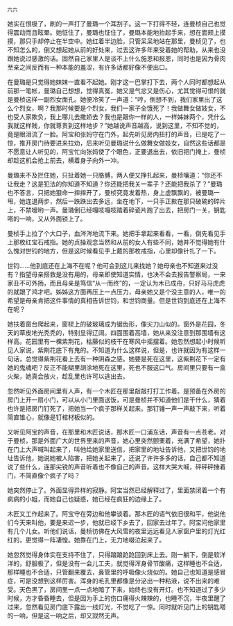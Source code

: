     六六 

   她实在恨极了，刷的一声打了曼璐一个耳刮子。这一下打得不轻，连曼桢自己也觉得震动而且眩晕。她怔住了，曼璐也怔住了，曼璐本能地抬起手来，想在面颊上摸摸，那只手却停止在半空中。她红着半边脸，只管呆呆地站在那里，曼桢见了，也不知怎么的，倒又想起她从前的好处来，过去这许多年来受着她的帮助，从来也没跟她说过感激的话。固然自己家里人是谈不上什么施恩和报恩，同时也是因为骨肉至亲之间反而有一种本能的羞涩，有许多话都好像不便出口。

   在曼璐是只觉得她妹妹一直看不起她。刚才这一巴掌打下去，两个人同时都想起从前那一笔帐，曼璐自己想想，觉得真冤，她又是气忿又是伤心，尤其觉得可恨的就是曼桢这样一副烈女面孔。她便冷笑了一声道：“哼，倒想不到，我们家里出了这么个烈女，啊？我那时候要是个烈女，我们一家子全饿死了！我做舞女做妓女，不也受人家欺负，我上哪儿去撒娇去？我也是跟你一样的人，一样姊妹两个，凭什么我就这样贱，你就尊贵到这样地步？”她越说声音越高，说到这里，不知不觉的，竟是眼泪流了一脸。阿宝和张妈守在门外，起先听见房内扭打的声音，已是吃了一惊，推开房门待要进来拉劝，后来听见曼璐说什么做舞女做妓女，自然这些话都是不愿意让人听见的，阿宝忙向张妈使了个眼色，正要退出去，依旧把门掩上，曼桢却趁这机会抢上前去，横着身子向外一冲。

   曼璐来不及拦住她，只扯着她一只胳膊，两人便又挣扎起来，曼桢嚷道：“你还不让我走？这是犯法的你知道不知道？你还能把我关一辈子？还能把我杀了？”曼璐也不答言，只把她狠命一摔摔开了，曼桢究竟发着热，身上虚飘飘的，被曼璐一甩，她连退两步，然后一跌跌出去多远，坐在地下，一只手正揿在那只破碗的碎片上，不禁嗳哟一声。曼璐倒已经嘎吱嘎吱踏着碎瓷片跑了出去，把房门一关，钥匙嗒的一响，又从外面锁上了。

   曼桢手上拉了个大口子，血涔涔地流下来。她把手拿起来看看，一看，倒先看见手上那枚红宝石戒指。她的贞操观念当然和从前的女人有些不同，她并不觉得她有什么愧对世钧的地方，但是这时候看见手上戴的那枚戒指，心里却像针扎了一下。

   世钧……他到底还在上海不在呢？他可会到这儿来找她？她母亲也不知道来过没有？指望母亲搭救是没有用的，母亲即使知道实情，也决不会去报告警察局，一来家丑不可外扬，而且母亲是笃信“从一而终”的，一定认为木已成舟，只好马马虎虎的就跟了鸿才吧。姊姊这方面再压上一点压力，母亲她又是个没主意的人，唯一的希望是母亲肯把这件事情的真相告诉世钧，和世钧商量。但是世钧到底还在上海不在呢？

   她扶着窗台爬起来，窗棂上的破玻璃成为锯齿形，像尖刀山似的。窗外是花园，冬天的草皮地光秃秃的，特别显得辽阔。四面围着高墙，她从来没注意到那围墙有这样高。花园里有一棵紫荆花，枯藤似的枝干在寒风中摇摆着。她忽然想起小时候听见人家说，紫荆花底下有鬼的。不知道为什么这样说，但是，也许就因为有这样一句话，总觉得紫荆花看上去有一种阴森之感。她要是死在这里，这紫荆花下一定有她的鬼魂吧？反正不能糊里胡涂地死在这里，死也不服这口气。房间里只要有一盒火柴，她真会放火，趁乱里也许可以逃出去。

   忽然听见外面房间里有人声，有一个木匠在那里敲敲打打工作着。是预备在外房的房门上开一扇小门，可以从小门里面送饭，可是曼桢并不知道他们是干什么，猜着也许是把房门钉死了，把她当一个疯子那样关起来。那钉锤一声一声敲下来，听着简直锥心，就像是钉棺材板似的。

   又听见阿宝的声音，在那里和木匠说话，那木匠一口浦东话，声音有一点苍老。对于曼桢，那是外面广大的世界里来的声音，她心里突然颤栗着，充满了希望，她扑在门上大声喊叫起来了，叫他给她家里送信，把家里的地址告诉他，又把世钧的地址告诉他，她说她被人陷害，把她关起来了，还说了许许多多的话，自己都不知道说了些什么，连那尖锐的声音听着也不像自己的声音。这样大哭大喊，砰砰砰捶着门，不简直像个疯子了吗？

   她突然停止了。外面显得异样的寂静。阿宝当然已经解释过了，里面禁闭着一个有疯病的小姐，而她自己也疑惑，她已经在疯狂的边缘上了。

   木匠又工作起来了。阿宝守在旁边和他攀谈着。那木匠的语气依旧很和平，他说他们今天来叫他，要是来迟一步，他就已经下乡去了，回家去过年了。阿宝问他家里有几个儿女。听他们说话，曼桢彷佛在大风雪的夜里远远看见人家窗户里的灯光红红的，更觉得一阵凄惶。她靠在门上，无力地啜泣起来了。

   她忽然觉得身体实在支持不住了，只得踉踉跄跄回到床上去。刚一躺下，倒是软洋洋的，舒服极了，但是没有一会儿工夫，就觉得浑身骨节酸痛，这样睡也不合适，那样睡也不合适，只管翻来覆去，鼻管里的呼吸像火烧似的。她自己也知道是感冒症，可是没想到这样厉害。浑身的毛孔里都像是分泌出一种粘液，说不出来的难受。天色黑了，房间里一点一点地暗了下来，始终也没有开灯。也不知道过了多少时候，方才昏昏睡去，但是因为手上的伤口痛得火辣辣的，也睡不沉，半夜里醒了过来，忽然看见房门底下露出一线灯光，不觉吃了一惊。同时就听见门上的钥匙嗒的一响，但是这一响之后，却又寂然无声。

